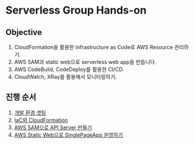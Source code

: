 # Serverless Group Hands-on

## Objective

1. CloudFormation을 활용한 Infrastructure as Code로 AWS Resource 관리하기.
2. AWS SAM과 static web으로 serverless web app을 만듭니다.
3. AWS CodeBuild, CodeDeploy를 활용한 CI/CD.
4. CloudWatch, XRay를 활용해서 모니터링하기.

## 진행 순서

1. [개발 환경 셋팅](./cloud9)
2. [IaC와 CloudFormation](./IaC)
3. [AWS SAM으로 API Server 만들기](./web/backend)
4. [AWS Static Web으로 SinglePageApp 운영하기](./web/frontend)

